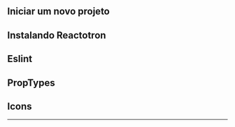 ## Iniciar um novo projeto

## Instalando Reactotron

## Eslint

## PropTypes

## Icons

----------------